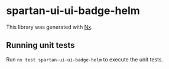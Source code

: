 # spartan-ui-ui-badge-helm

This library was generated with [Nx](https://nx.dev).


## Running unit tests

Run `nx test spartan-ui-ui-badge-helm` to execute the unit tests.

